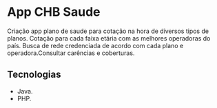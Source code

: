 # App CHB Saude
Criação app plano de saude para cotação na hora de diversos tipos de planos.
Cotação para cada faixa etária com as melhores operadoras do país. Busca de rede credenciada de acordo 
com cada plano e operadora.Consultar carências e coberturas.
## Tecnologias

*   Java.
*   PHP.
